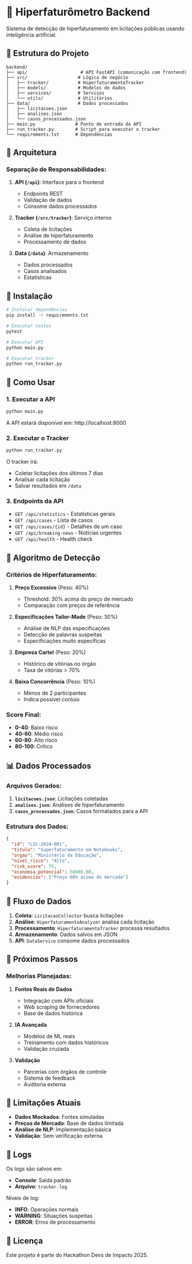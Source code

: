 # 🚀 Hiperfaturômetro Backend

Sistema de detecção de hiperfaturamento em licitações públicas usando inteligência artificial.

## 📁 Estrutura do Projeto

```
backend/
├── api/                    # API FastAPI (comunicação com frontend)
├── src/                   # Lógica de negócio
│   ├── tracker/           # HiperfaturamentoTracker
│   ├── models/            # Modelos de dados
│   ├── services/          # Serviços
│   └── utils/             # Utilitários
├── data/                  # Dados processados
│   ├── licitacoes.json
│   ├── analises.json
│   └── casos_processados.json
├── main.py               # Ponto de entrada da API
├── run_tracker.py        # Script para executar o tracker
└── requirements.txt      # Dependências
```

## 🎯 Arquitetura

### **Separação de Responsabilidades:**

1. **API (`/api`)**: Interface para o frontend
   - Endpoints REST
   - Validação de dados
   - Consome dados processados

2. **Tracker (`/src/tracker`)**: Serviço interno
   - Coleta de licitações
   - Análise de hiperfaturamento
   - Processamento de dados

3. **Data (`/data`)**: Armazenamento
   - Dados processados
   - Casos analisados
   - Estatísticas

## 🔧 Instalação

```bash
# Instalar dependências
pip install -r requirements.txt

# Executar testes
pytest

# Executar API
python main.py

# Executar tracker
python run_tracker.py
```

## 🚀 Como Usar

### **1. Executar a API**
```bash
python main.py
```
A API estará disponível em: http://localhost:8000

### **2. Executar o Tracker**
```bash
python run_tracker.py
```
O tracker irá:
- Coletar licitações dos últimos 7 dias
- Analisar cada licitação
- Salvar resultados em `/data`

### **3. Endpoints da API**

- `GET /api/statistics` - Estatísticas gerais
- `GET /api/cases` - Lista de casos
- `GET /api/cases/{id}` - Detalhes de um caso
- `GET /api/breaking-news` - Notícias urgentes
- `GET /api/health` - Health check

## 🤖 Algoritmo de Detecção

### **Critérios de Hiperfaturamento:**

1. **Preço Excessivo** (Peso: 40%)
   - Threshold: 30% acima do preço de mercado
   - Comparação com preços de referência

2. **Especificações Tailor-Made** (Peso: 30%)
   - Análise de NLP das especificações
   - Detecção de palavras suspeitas
   - Especificações muito específicas

3. **Empresa Cartel** (Peso: 20%)
   - Histórico de vitórias no órgão
   - Taxa de vitórias > 70%

4. **Baixa Concorrência** (Peso: 10%)
   - Menos de 2 participantes
   - Indica possível conluio

### **Score Final:**
- **0-40**: Baixo risco
- **40-60**: Médio risco  
- **60-80**: Alto risco
- **80-100**: Crítico

## 📊 Dados Processados

### **Arquivos Gerados:**

1. **`licitacoes.json`**: Licitações coletadas
2. **`analises.json`**: Análises de hiperfaturamento
3. **`casos_processados.json`**: Casos formatados para a API

### **Estrutura dos Dados:**

```json
{
  "id": "LIC-2024-001",
  "titulo": "Superfaturamento em Notebooks",
  "orgao": "Ministério da Educação",
  "nivel_risco": "Alto",
  "risk_score": 75,
  "economia_potencial": 50000.00,
  "evidencias": ["Preço 60% acima do mercado"]
}
```

## 🔄 Fluxo de Dados

1. **Coleta**: `LicitacaoCollector` busca licitações
2. **Análise**: `HiperfaturamentoAnalyzer` analisa cada licitação
3. **Processamento**: `HiperfaturamentoTracker` processa resultados
4. **Armazenamento**: Dados salvos em JSON
5. **API**: `DataService` consome dados processados

## 🎯 Próximos Passos

### **Melhorias Planejadas:**

1. **Fontes Reais de Dados**
   - Integração com APIs oficiais
   - Web scraping de fornecedores
   - Base de dados histórica

2. **IA Avançada**
   - Modelos de ML reais
   - Treinamento com dados históricos
   - Validação cruzada

3. **Validação**
   - Parcerias com órgãos de controle
   - Sistema de feedback
   - Auditoria externa

## 🚨 Limitações Atuais

- **Dados Mockados**: Fontes simuladas
- **Preços de Mercado**: Base de dados limitada
- **Análise de NLP**: Implementação básica
- **Validação**: Sem verificação externa

## 📝 Logs

Os logs são salvos em:
- **Console**: Saída padrão
- **Arquivo**: `tracker.log`

Níveis de log:
- **INFO**: Operações normais
- **WARNING**: Situações suspeitas
- **ERROR**: Erros de processamento

## 📄 Licença

Este projeto é parte do Hackathon Devs de Impacto 2025.
